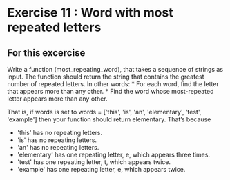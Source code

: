 # Exercise 11 : Word with most repeated letters

## For this excercise
Write  a function (most_repeating_word), that takes a sequence of strings as input. 
The function should return the string that contains the greatest number of repeated letters. 
In other words:
    * For each word, find the letter that appears more than any other.
    * Find the word whose most-repeated letter appears more than any other.

That is, if words is set to
words = ['this', 'is', 'an', 'elementary', 'test', 'example']
then your function should return elementary. That’s because
* 'this' has no repeating letters.
* 'is' has no repeating letters.
* 'an' has no repeating letters.
* 'elementary' has one repeating letter, e, which appears three times.
* 'test' has one repeating letter, t, which appears twice.
* 'example' has one repeating letter, e, which appears twice.

